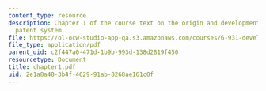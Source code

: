 ```yaml
---
content_type: resource
description: Chapter 1 of the course text on the origin and development of the American
  patent system.
file: https://ol-ocw-studio-app-qa.s3.amazonaws.com/courses/6-931-development-of-inventions-and-creative-ideas-spring-2008/2e1a8a483b4f462991ab8268ae161c0f_chapter1.pdf
file_type: application/pdf
parent_uid: c2f447a0-471d-1b9b-993d-138d2819f450
resourcetype: Document
title: chapter1.pdf
uid: 2e1a8a48-3b4f-4629-91ab-8268ae161c0f
---
```


